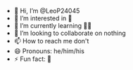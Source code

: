 - 👋 Hi, I’m @LeoP24045
- 👀 I’m interested in 🥇
- 🌱 I’m currently learning 👨‍🍳
- 💞️ I’m looking to collaborate on nothing
- 📫 How to reach me don't
- 😄 Pronouns: he/him/his
- ⚡ Fun fact: 🦥

<!---
LeoP24045/LeoP24045 is a ✨ special ✨ repository because its `README.md` (this file) appears on your GitHub profile.
You can click the Preview link to take a look at your changes.
--->
